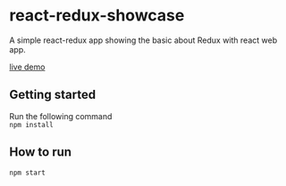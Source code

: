 # react-redux-showcase
A simple react-redux app showing the basic about Redux with react web app.

<a href='https://giovannywrp.github.io/react-redux-showcase/'>live demo</a>

## Getting started
Run the following command<br>
  `npm install`
  
## How to run
  `npm start`
